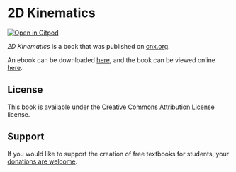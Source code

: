 # 2D Kinematics

[![Open in Gitpod](https://gitpod.io/button/open-in-gitpod.svg)](https://gitpod.io/from-referrer/)

_2D Kinematics_ is a book that was published on [cnx.org](https://cnx.org/).

An ebook can be downloaded [here](https://github.com/cnx-user-books/cnxbook-2d-kinematics/releases/latest), and the book can be viewed online [here](https://github.com/cnx-user-books/cnxbook-2d-kinematics/releases/latest).

## License
This book is available under the [Creative Commons Attribution License](./LICENSE) license.

## Support
If you would like to support the creation of free textbooks for students, your [donations are welcome](https://riceconnect.rice.edu/donation/support-openstax-banner).
